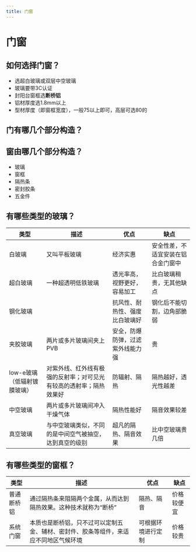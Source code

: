 ```yaml
---
title: 门窗
---
```


# 门窗


## 如何选择门窗？

* 选超白玻璃或双层中空玻璃
* 玻璃要带3C认证
* 封阳台窗框选**断桥铝**
* 铝材厚度选1.8mm以上
* 型材厚度（即窗框宽度），一般75以上即可，高层可选80的

## 门有哪几个部分构造？

## 窗由哪几个部分构造？

* 玻璃
* 窗框
* 隔热条
* 密封胶条
* 五金件

## 有哪些类型的玻璃？

| 类型               | 描述                                | 优点               | 缺点                |
|------------------|-----------------------------------|------------------|-------------------|
| 白玻璃              | 又叫平板玻璃                            | 经济实惠             | 安全性差，不适宜安装在铝合金门窗中 |
| 超白玻璃             | 一种超透明低铁玻璃                         | 透光率高，视野更好，容易加工   | 比白玻璃稍贵，无其他缺点      |
| 钢化玻璃             || 抗风性、耐热性、强度比白玻璃好                   | 钢化后不能切割，边角部脆弱    |
| 夹胶玻璃             | 两片或多片玻璃间夹上PVB                     | 安全，防爆防弹，过滤紫外线能力强 | 贵                 |
| low-e玻璃（低辐射镀膜玻璃） | 对紫外线、红外线有极强的反射率；对可见光有较高的透射率；隔热效果好 | 防辐射、隔热           | 隔热越好，透光性越差        |
| 中空玻璃             | 两片或多片玻璃间冲入干燥气体                    | 隔热性能好            | 隔音效果较差            |
| 真空玻璃             | 与中空玻璃类似，不同的是中间空气被抽空，达到真空的级别       | 超凡的隔热、隔音效果       | 比中空玻璃贵几倍          |

## 有哪些类型的窗框？

| 类型    | 描述                                           | 优点        | 缺点     |
|-------|----------------------------------------------|-----------|--------|
| 普通断桥铝 | 通过隔热条来阻隔两个金属，从而达到隔热效果。这种技术就称为“断桥”            | 隔热、隔音     | 价格较便宜  |
| 系统门窗  | 本质也是断桥铝，只不过可以定制五金、辅材、密封件、胶条等组件，来适应不同地区气候环境   | 可根据环境进行定制 | 价格较贵   |



